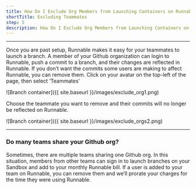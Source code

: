 ```yaml
---
title: How Do I Exclude Org Members from Launching Containers on Runnable?
shortTitle: Excluding Teammates
step: 5
description: How Do I Exclude Org Members from Launching Containers on Runnable?
---
```


---

Once you are past setup, Runnable makes it easy for your teammates to launch a branch. A member of your Github organization can login to Runnable, push a commit to a branch, and their changes are reflected in Runnable.
If you don’t want the commits some users are making to affect Runnable, you can remove them. Click on your avatar on the top-left of the page, then select ‘Teammates’

![Branch container]({{ site.baseurl }}/images/exclude_org1.png)

Choose the teammate you want to remove and their commits will no longer be reflected on Runnable.

![Branch container]({{ site.baseurl }}/images/exclude_orgs2.png)

---

### Do many teams share your Github org?

Sometimes, there are multiple teams sharing one Github org. In this situation, members from other teams can sign in to launch branches on your Sandbox and add to your monthly Runnable bill. If a user is added to your team on Runnable, you can remove them and we’ll prorate your charges for the time they were using Runnable.
